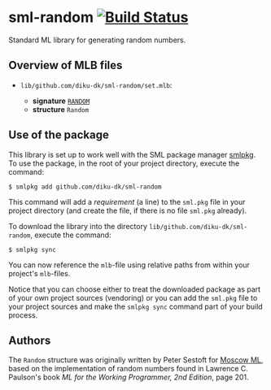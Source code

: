 # sml-random [![Build Status](https://travis-ci.org/diku-dk/sml-random.svg?branch=master)](https://travis-ci.org/diku-dk/sml-random)

Standard ML library for generating random numbers.

## Overview of MLB files

- `lib/github.com/diku-dk/sml-random/set.mlb`:

  - **signature** [`RANDOM`](lib/github.com/diku-dk/sml-random/RANDOM.sig)
  - **structure** `Random`

## Use of the package

This library is set up to work well with the SML package manager
[smlpkg]().  To use the package, in the root of your project
directory, execute the command:

```
$ smlpkg add github.com/diku-dk/sml-random
```

This command will add a _requirement_ (a line) to the `sml.pkg` file in your
project directory (and create the file, if there is no file `sml.pkg`
already).

To download the library into the directory
`lib/github.com/diku-dk/sml-random`, execute the command:

```
$ smlpkg sync
```

You can now reference the `mlb`-file using relative paths from within
your project's `mlb`-files.

Notice that you can choose either to treat the downloaded package as
part of your own project sources (vendoring) or you can add the
`sml.pkg` file to your project sources and make the `smlpkg sync`
command part of your build process.

## Authors

The `Random` structure was originally written by Peter Sestoft for
[Moscow ML](https://mosml.org), based on the implementation of random
numbers found in Lawrence C. Paulson's book _ML for the Working
Programmer, 2nd Edition_, page 201.
